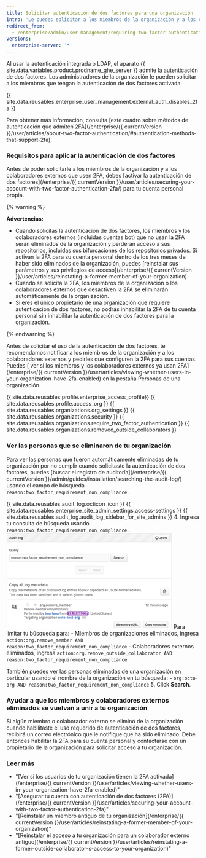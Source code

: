 ```yaml
---
title: Solicitar autenticación de dos factores para una organización
intro: 'Le puedes solicitar a los miembros de la organización y a los colaboradores externos que activen la autenticación de dos factores para sus cuentas personales en una organización, para que sea más difícil para los actores maliciosos acceder a los parámetros y los repositorios de una organización.'
redirect_from:
  - /enterprise/admin/user-management/requiring-two-factor-authentication-for-an-organization
versions:
  enterprise-server: '*'
---
```


Al usar la autenticación integrada o LDAP, el aparato {{ site.data.variables.product.prodname_ghe_server }} admite la autenticación de dos factores. Los administradores de la organización le pueden solicitar a los miembros que tengan la autenticación de dos factores activada.

{{ site.data.reusables.enterprise_user_management.external_auth_disables_2fa }}

Para obtener más información, consulta [este cuadro sobre métodos de autenticación que admiten 2FA](/enterprise/{{ currentVersion }}/user/articles/about-two-factor-authentication/#authentication-methods-that-support-2fa).

### Requisitos para aplicar la autenticación de dos factores

Antes de poder solicitarle a los miembros de la organización y a los colaboradores externos que usen 2FA, debes [activar la autenticación de dos factores](/enterprise/{{ currentVersion }}/user/articles/securing-your-account-with-two-factor-authentication-2fa/) para tu cuenta personal propia.

{% warning %}

**Advertencias:**

- Cuando solicitas la autenticación de dos factores, los miembros y los colaboradores externos (incluidas cuentas bot) que no usan la 2FA serán eliminados de la organización y perderán acceso a sus repositorios, incluidas sus bifurcaciones de los repositorios privados. Si activan la 2FA para su cuenta personal dentro de los tres meses de haber sido eliminados de la organización, puedes [reinstalar sus parámetros y sus privilegios de acceso](/enterprise/{{ currentVersion }}/user/articles/reinstating-a-former-member-of-your-organization).
- Cuando se solicita la 2FA, los miembros de la organización o los colaboradores externos que desactiven la 2FA se eliminarán automáticamente de la organización.
- Si eres el único propietario de una organización que requiere autenticación de dos factores, no podrás inhabilitar la 2FA de tu cuenta personal sin inhabilitar la autenticación de dos factores para la organización.

{% endwarning %}

Antes de solicitar el uso de la autenticación de dos factores, te recomendamos notificar a los miembros de la organización y a los colaboradores externos y pedirles que configuren la 2FA para sus cuentas. Puedes [ ver si los miembros y los colaboradores externos ya usan 2FA](/enterprise/{{ currentVersion }}/user/articles/viewing-whether-users-in-your-organization-have-2fa-enabled) en la pestaña Personas de una organización.

{{ site.data.reusables.profile.enterprise_access_profile}}
{{ site.data.reusables.profile.access_org }}
{{ site.data.reusables.organizations.org_settings }}
{{ site.data.reusables.organizations.security }}
{{ site.data.reusables.organizations.require_two_factor_authentication }}
{{ site.data.reusables.organizations.removed_outside_collaborators }}

### Ver las personas que se eliminaron de tu organización

Para ver las personas que fueron automáticamente eliminadas de tu organización por no cumplir cuando solicitaste la autenticación de dos factores, puedes [buscar el registro de auditoría](/enterprise/{{ currentVersion }}/admin/guides/installation/searching-the-audit-log/) usando el campo de búsqueda `reason:two_factor_requirement_non_compliance`.

{{ site.data.reusables.audit_log.octicon_icon }}
{{ site.data.reusables.enterprise_site_admin_settings.access-settings }}
{{ site.data.reusables.audit_log.audit_log_sidebar_for_site_admins }}
4. Ingresa tu consulta de búsqueda usando `reason:two_factor_requirement_non_compliance`. ![Evento de registro de auditoría de herramientas de plantilla que muestra un usuario eliminado por no cumplir con la 2FA](/assets/images/help/2fa/2fa_noncompliance_stafftools_audit_log_search.png) Para limitar tu búsqueda para:
    - Miembros de organizaciones eliminados, ingresa `action:org.remove_member AND reason:two_factor_requirement_non_compliance`
    - Colaboradores externos eliminados, ingresa `action:org.remove_outside_collaborator AND reason:two_factor_requirement_non_compliance`

  También puedes ver las personas eliminadas de una organización en particular usando el nombre de la organización en tu búsqueda:
    - `org:octo-org AND reason:two_factor_requirement_non_compliance`
5. Click **Search**.

### Ayudar a que los miembros y colaboradores externos eliminados se vuelvan a unir a tu organización

Si algún miembro o colaborador externo se eliminó de la organización cuando habilitaste el uso requerido de autenticación de dos factores, recibirá un correo electrónico que le notifique que ha sido eliminado. Debe entonces habilitar la 2FA para su cuenta personal y contactarse con un propietario de la organización para solicitar acceso a tu organización.

### Leer más

- "[Ver si los usuarios de tu organización tienen la 2FA activada](/enterprise/{{ currentVersion }}/user/articles/viewing-whether-users-in-your-organization-have-2fa-enabled)"
- "[Asegurar tu cuenta con autenticación de dos factores (2FA)](/enterprise/{{ currentVersion }}/user/articles/securing-your-account-with-two-factor-authentication-2fa)"
- "[Reinstalar un miembro antiguo de tu organización](/enterprise/{{ currentVersion }}/user/articles/reinstating-a-former-member-of-your-organization)"
- "[Reinstalar el acceso a tu organización para un colaborador externo antiguo](/enterprise/{{ currentVersion }}/user/articles/reinstating-a-former-outside-collaborator-s-access-to-your-organization)"
